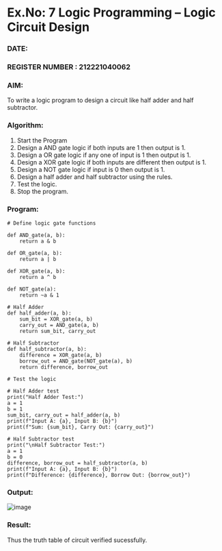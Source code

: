 # Ex.No: 7  Logic Programming –  Logic Circuit Design
### DATE:                                                                            
### REGISTER NUMBER : 212221040062
### AIM: 
To write a logic program to design a circuit like half adder and half subtractor.
###  Algorithm:
1. Start the Program
2. Design a AND gate logic if both inputs are 1 then output is 1.
3. Design a OR gate logic if any one of input is 1 then output is 1.
4. Design a XOR gate logic if both inputs are different then output is 1.
5. Design a NOT gate logic if input is 0 then output is 1.
6. Design a half adder and half subtractor using the rules.
7. Test the logic.
8. Stop the program.

### Program:
```
# Define logic gate functions

def AND_gate(a, b):
    return a & b

def OR_gate(a, b):
    return a | b

def XOR_gate(a, b):
    return a ^ b

def NOT_gate(a):
    return ~a & 1

# Half Adder
def half_adder(a, b):
    sum_bit = XOR_gate(a, b)
    carry_out = AND_gate(a, b)
    return sum_bit, carry_out

# Half Subtractor
def half_subtractor(a, b):
    difference = XOR_gate(a, b)
    borrow_out = AND_gate(NOT_gate(a), b)
    return difference, borrow_out

# Test the logic

# Half Adder test
print("Half Adder Test:")
a = 1
b = 1
sum_bit, carry_out = half_adder(a, b)
print(f"Input A: {a}, Input B: {b}")
print(f"Sum: {sum_bit}, Carry Out: {carry_out}")

# Half Subtractor test
print("\nHalf Subtractor Test:")
a = 1
b = 0
difference, borrow_out = half_subtractor(a, b)
print(f"Input A: {a}, Input B: {b}")
print(f"Difference: {difference}, Borrow Out: {borrow_out}")

```


### Output:
![image](https://github.com/Jai-Pradhiksha/Artificial-Intelligence/assets/100289733/a2c0fcd5-9217-4ee0-9cd3-46995b5488cc)



### Result:
Thus the truth table of circuit verified sucessfully.
